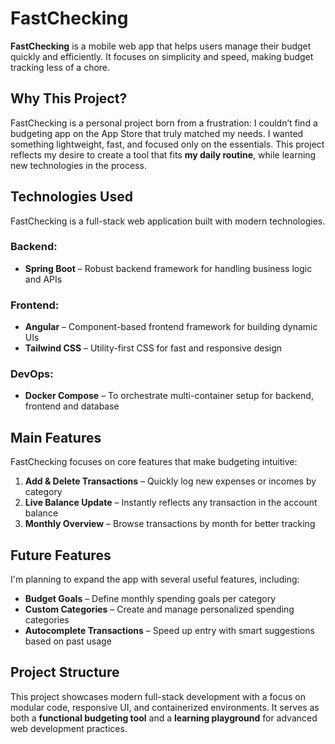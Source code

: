 # FastChecking  
**FastChecking** is a mobile web app that helps users manage their budget quickly and efficiently. It focuses on simplicity and speed, making budget tracking less of a chore.

## Why This Project?  
FastChecking is a personal project born from a frustration: I couldn’t find a budgeting app on the App Store that truly matched my needs. I wanted something lightweight, fast, and focused only on the essentials. This project reflects my desire to create a tool that fits **my daily routine**, while learning new technologies in the process.

## Technologies Used  

FastChecking is a full-stack web application built with modern technologies.

### Backend:  
- **Spring Boot** – Robust backend framework for handling business logic and APIs

### Frontend:  
- **Angular** – Component-based frontend framework for building dynamic UIs  
- **Tailwind CSS** – Utility-first CSS for fast and responsive design  

### DevOps:  
- **Docker Compose** – To orchestrate multi-container setup for backend, frontend and database

## Main Features  

FastChecking focuses on core features that make budgeting intuitive:

1. **Add & Delete Transactions** – Quickly log new expenses or incomes by category  
2. **Live Balance Update** – Instantly reflects any transaction in the account balance  
3. **Monthly Overview** – Browse transactions by month for better tracking

## Future Features  

I'm planning to expand the app with several useful features, including:

- **Budget Goals** – Define monthly spending goals per category  
- **Custom Categories** – Create and manage personalized spending categories  
- **Autocomplete Transactions** – Speed up entry with smart suggestions based on past usage  

## Project Structure  

This project showcases modern full-stack development with a focus on modular code, responsive UI, and containerized environments. It serves as both a **functional budgeting tool** and a **learning playground** for advanced web development practices.
